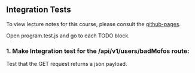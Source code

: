 ## Integration Tests

To view lecture notes for this course, please consult the
[github-pages](https://code-craftsmanship-saturdays.github.io/software-testing).

Open program.test.js and go to each TODO block.

### 1. Make Integration test for the /api/v1/users/badMofos route:

Test that the GET request returns a json payload.
